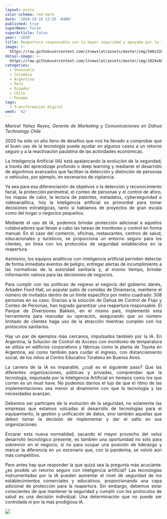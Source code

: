```yaml
---
layout: posts
color-schema: red-dark
date: '2020-10-15 12:55 -0400'
published: true
superNews: false
superArticle: false
year: '2020'
title: Reapertura responsable con la mayor seguridad y apoyada por la IA
image: >-
  https://raw.githubusercontent.com/itnewslat/assets/master/img/540x320/Maricel-Yanez-Reyes-p.jpg
detail-image: >-
  https://raw.githubusercontent.com/itnewslat/assets/master/img/1024x680/Maricel-Yanez-Reyes-g.jpg
categories:
  - Venezuela
  - Colombia
  - Argentina
  - Perú
  - Ecuador
  - Chile
  - Panama
tags:
  - Transformación Digital
week: '42'
---
```

<p style="text-align: justify;"><em>Maricel Yañez Reyes, Gerente de Marketing y Comunicaciones en Dahua Technology Chile</em></p>
<p style="text-align: justify;">2020 ha sido un año lleno de desafíos que nos ha llevado a comprobar que el buen uso de la tecnología puede ayudar en algunos casos a un retorno seguro y a la reactivación paulatina de las actividades económicas.</p>
<p style="text-align: justify;">La Inteligencia Artificial (IA) está apalancando la evolución de la seguridad, a través del aprendizaje profundo o deep learning y mediante el desarrollo de algoritmos avanzados que facilitan la detección y distinción de personas o vehículos, por ejemplo, en escenarios de vigilancia.</p>
<p style="text-align: justify;">Ya sea para esa diferenciación de objetivos o la detección y reconocimiento facial, la protección perimetral, el conteo de personas y el control de aforo, los mapas de calor, la lectura de patentes, metadatos, cyberseguridad o videoanalítica, hoy la inteligencia artificial es primordial para tomar decisiones estratégicas, tanto si hablamos de proyectos de gran escala como del hogar o negocios pequeños.</p>
<p style="text-align: justify;">Mediante el uso de IA, podemos brindar protección adicional a aquellos colaboradores que llevan a cabo las tareas de monitoreo y control en forma manual. En el caso del comercio, oficinas, restaurantes, centros de salud, educacionales y turísticos, se proporciona un entorno seguro para los clientes, en línea con los protocolos de seguridad establecidos en la reapertura.</p>
<p style="text-align: justify;">Asimismo, los equipos analíticos con inteligencia artificial permiten detectar de forma inmediata eventos de peligro, entregar alertas de incumplimiento a las normativas de la autoridad sanitaria y, al mismo tiempo, brindar información valiosa para las decisiones de negocios.</p>
<p style="text-align: justify;">Para cumplir con las políticas de regreso al negocio del gobierno danés, Arkaden Food Hall, un popular patio de comidas de Dinamarca, mantiene el número de invitados dentro de un límite específico por metro cuadrado: 308 personas en su caso. Gracias a la solución de Dahua de Control de Flujo y Conteo de Personas, han logrado garantizar una reapertura responsable. El Parque de Diversiones Bakken, en el mismo país, implementó esta herramienta para reanudar su operación, asegurando que un número limitado de clientes haga uso de la atracción mientras cumplen con los protocolos sanitarios.</p>
<p style="text-align: justify;">Hay un par de ejemplos más cercanos, impulsados también por la IA. En Argentina, la Solución de Control de Acceso con monitoreo de temperatura se utiliza en edificios corporativos y fábricas como la planta de Toyota en Argentina, así como también para cuidar el ingreso, con distanciamiento social, de los niños al Centro Educativo Toratenu en Buenos Aires.</p>
<p style="text-align: justify;">La carrera de la IA es imparable, ¿cuál es el siguiente paso? Que las diferentes organizaciones, públicas y privadas, comprendan que la tecnología, impulsada por la Inteligencia Artificial en tiempos como los que corren es un must have. No podemos darnos el lujo de que el ritmo de las implementaciones sea menor al dinamismo con que la tecnología y las necesidades avanzan.</p>
<p style="text-align: justify;">Debemos ser partícipes de la evolución de la seguridad, no solamente las empresas que estamos volcadas al desarrollo de tecnologías para el equipamiento, la gestión y unificación de datos, sino también aquellas que deben tomar la decisión de implementar y dar el salto en sus organizaciones.</p>
<p style="text-align: justify;">Encarar esta nueva normalidad, sacando el mayor provecho del veloz desarrollo tecnológico presente, es también una oportunidad no solo para sobrevivir en el negocio, si no para ocupar una posición de liderazgo y marcar la diferencia en un escenario que, con la pandemia, se volvió aún más competitivo.</p>
<p style="text-align: justify;">Pero antes hay que responder la que quizá sea la pregunta más acuciante: ¿es posible un retorno seguro con inteligencia artificial? Las tecnologías instrumentadas por la IA pueden aumentar el nivel de seguridad de los establecimientos comerciales y educativos, proporcionando una capa adicional de protección para la reapertura. Sin embargo, debemos estar conscientes de que mantener la seguridad y cumplir con los protocolos de salud es una decisión individual. Una determinación que no puede ser controlada ni por la más prodigiosa IA.</p>
<img src="https://tracker.metricool.com/c3po.jpg?hash=56f88a41e39ab42c063cc51676587a04"/>